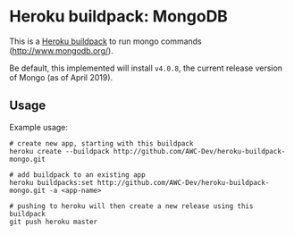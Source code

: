 # Heroku buildpack: MongoDB

This is a [Heroku buildpack](http://devcenter.heroku.com/articles/buildpacks) to run mongo commands (http://www.mongodb.org/).

Be default, this implemented will install `v4.0.8`, the current release version of Mongo (as of April 2019).

## Usage

Example usage:

    # create new app, starting with this buildpack
    heroku create --buildpack http://github.com/AWC-Dev/heroku-buildpack-mongo.git

    # add buildpack to an existing app
    heroku buildpacks:set http://github.com/AWC-Dev/heroku-buildpack-mongo.git -a <app-name>

    # pushing to heroku will then create a new release using this buildpack
    git push heroku master